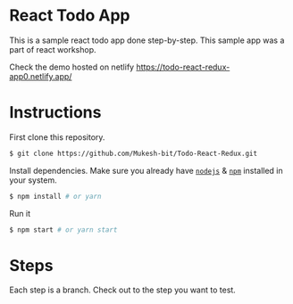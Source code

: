 # React Todo App

This is a sample react todo app done step-by-step. This sample app was a part of react workshop.

Check the demo hosted on netlify https://todo-react-redux-app0.netlify.app/

# Instructions

First clone this repository.
```bash
$ git clone https://github.com/Mukesh-bit/Todo-React-Redux.git
```

Install dependencies. Make sure you already have [`nodejs`](https://nodejs.org/en/) & [`npm`](https://www.npmjs.com/) installed in your system.
```bash
$ npm install # or yarn
```

Run it
```bash
$ npm start # or yarn start
```

# Steps
Each step is a branch. Check out to the step you want to test.
